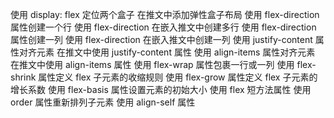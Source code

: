 使用 display: flex 定位两个盒子
在推文中添加弹性盒子布局
使用 flex-direction 属性创建一个行
使用 flex-direction 在嵌入推文中创建多行
使用 flex-direction 属性创建一列
使用 flex-direction 在嵌入推文中创建一列
使用 justify-content 属性对齐元素
在推文中使用 justify-content 属性
使用 align-items 属性对齐元素
在推文中使用 align-items 属性
使用 flex-wrap 属性包裹一行或一列
使用 flex-shrink 属性定义 flex 子元素的收缩规则
使用 flex-grow 属性定义 flex 子元素的增长系数
使用 flex-basis 属性设置元素的初始大小
使用 flex 短方法属性
使用 order 属性重新排列子元素
使用 align-self 属性